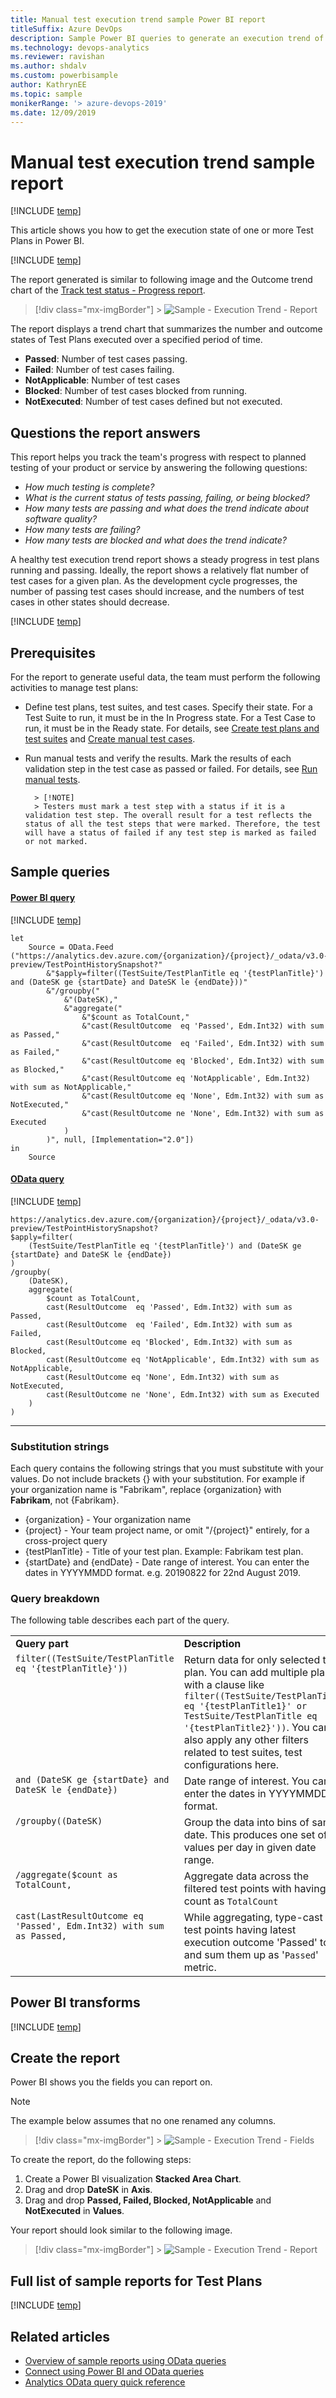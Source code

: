 ```yaml
---
title: Manual test execution trend sample Power BI report 
titleSuffix: Azure DevOps
description: Sample Power BI queries to generate an execution trend of manual tests
ms.technology: devops-analytics
ms.reviewer: ravishan
ms.author: shdalv
ms.custom: powerbisample
author: KathrynEE
ms.topic: sample
monikerRange: '> azure-devops-2019'
ms.date: 12/09/2019
---
```


# Manual test execution trend sample report

[!INCLUDE [temp](../includes/version-azure-devops-cloud.md)]

This article shows you how to get the execution state of one or more Test Plans in Power BI.

[!INCLUDE [temp](includes/preview-note.md)]

The report generated is similar to following image and the Outcome trend chart of the [Track test status - Progress report](../../test/track-test-status.md).

> [!div class="mx-imgBorder"] > ![Sample - Execution Trend - Report](media/odatapowerbi-executiontrend.png)

The report displays a trend chart that summarizes the number and outcome states of Test Plans executed over a specified period of time.

- **Passed**: Number of test cases passing.
- **Failed**: Number of test cases failing.
- **NotApplicable**: Number of test cases
- **Blocked**: Number of test cases blocked from running.
- **NotExecuted**: Number of test cases defined but not executed.

## Questions the report answers

This report helps you track the team's progress with respect to planned testing of your product or service by answering the following questions:

- _How much testing is complete?_
- _What is the current status of tests passing, failing, or being blocked?_
- _How many tests are passing and what does the trend indicate about software quality?_
- _How many tests are failing?_
- _How many tests are blocked and what does the trend indicate?_

A healthy test execution trend report shows a steady progress in test plans running and passing. Ideally, the report shows a relatively flat number of test cases for a given plan. As the development cycle progresses, the number of passing test cases should increase, and the numbers of test cases in other states should decrease.

[!INCLUDE [temp](includes/sample-required-reading.md)]

## Prerequisites

For the report to generate useful data, the team must perform the following activities to manage test plans:

- Define test plans, test suites, and test cases. Specify their state. For a Test Suite to run, it must be in the In Progress state. For a Test Case to run, it must be in the Ready state. For details, see [Create test plans and test suites](../../test/create-a-test-plan.md) and [Create manual test cases](../../test/create-test-cases.md).
- Run manual tests and verify the results. Mark the results of each validation step in the test case as passed or failed. For details, see [Run manual tests](../../test/run-manual-tests.md).

      	> [!NOTE]
      	> Testers must mark a test step with a status if it is a validation test step. The overall result for a test reflects the status of all the test steps that were marked. Therefore, the test will have a status of failed if any test step is marked as failed or not marked.

## Sample queries

#### [Power BI query](#tab/powerbi/)

[!INCLUDE [temp](includes/sample-powerbi-query.md)]

```
let
    Source = OData.Feed ("https://analytics.dev.azure.com/{organization}/{project}/_odata/v3.0-preview/TestPointHistorySnapshot?"
        &"$apply=filter((TestSuite/TestPlanTitle eq '{testPlanTitle}') and (DateSK ge {startDate} and DateSK le {endDate}))"
        &"/groupby("
            &"(DateSK),"
            &"aggregate("
                &"$count as TotalCount,"
                &"cast(ResultOutcome  eq 'Passed', Edm.Int32) with sum as Passed,"
                &"cast(ResultOutcome  eq 'Failed', Edm.Int32) with sum as Failed,"
                &"cast(ResultOutcome eq 'Blocked', Edm.Int32) with sum as Blocked,"
                &"cast(ResultOutcome eq 'NotApplicable', Edm.Int32) with sum as NotApplicable,"
                &"cast(ResultOutcome eq 'None', Edm.Int32) with sum as NotExecuted,"
                &"cast(ResultOutcome ne 'None', Edm.Int32) with sum as Executed
            )
        )", null, [Implementation="2.0"])
in
    Source
```

#### [OData query](#tab/odata/)

[!INCLUDE [temp](includes/sample-odata-query.md)]

```
https://analytics.dev.azure.com/{organization}/{project}/_odata/v3.0-preview/TestPointHistorySnapshot?
$apply=filter(
    (TestSuite/TestPlanTitle eq '{testPlanTitle}') and (DateSK ge {startDate} and DateSK le {endDate})
)
/groupby(
    (DateSK),
    aggregate(
        $count as TotalCount,
        cast(ResultOutcome  eq 'Passed', Edm.Int32) with sum as Passed,
        cast(ResultOutcome  eq 'Failed', Edm.Int32) with sum as Failed,
        cast(ResultOutcome eq 'Blocked', Edm.Int32) with sum as Blocked,
        cast(ResultOutcome eq 'NotApplicable', Edm.Int32) with sum as NotApplicable,
        cast(ResultOutcome eq 'None', Edm.Int32) with sum as NotExecuted,
        cast(ResultOutcome ne 'None', Edm.Int32) with sum as Executed
    )
)
```

---

### Substitution strings

Each query contains the following strings that you must substitute with your values. Do not include brackets {} with your substitution. For example if your organization name is "Fabrikam", replace {organization} with **Fabrikam**, not {Fabrikam}.

- {organization} - Your organization name
- {project} - Your team project name, or omit "/{project}" entirely, for a cross-project query
- {testPlanTitle} - Title of your test plan. Example: Fabrikam test plan.
- {startDate} and {endDate} - Date range of interest. You can enter the dates in YYYYMMDD format. e.g. 20190822 for 22nd August 2019.

### Query breakdown

The following table describes each part of the query.

<table width="90%">
<tbody valign="top">
<tr><td width="25%"><b>Query part</b></td><td><b>Description</b></td><tr>
<tr><td><code>filter((TestSuite/TestPlanTitle eq '{testPlanTitle}'))</code></td><td>Return data for only selected test plan. You can add multiple plans with a clause like <code>filter((TestSuite/TestPlanTitle eq '{testPlanTitle1}' or TestSuite/TestPlanTitle eq '{testPlanTitle2}'))</code>. You can also apply any other filters related to test suites, test configurations here.</td><tr>
<tr><td><code>and (DateSK ge {startDate} and DateSK le {endDate})</code></td><td>Date range of interest. You can enter the dates in YYYYMMDD format.</td><tr>
<tr><td><code>/groupby((DateSK)</code></td><td>Group the data into bins of same date. This produces one set of values per day in given date range.</td><tr>
<tr><td><code>/aggregate($count as TotalCount,</code></td><td>Aggregate data across the filtered test points with having count as <code>TotalCount</code></td><tr>
<tr><td><code>cast(LastResultOutcome eq 'Passed', Edm.Int32) with sum as Passed,</code></td><td>While aggregating, type-cast test points having latest execution outcome 'Passed' to 1 and sum them up as '<code>Passed</code>' metric.</td><tr>
</tbody>
</table>

## Power BI transforms

[!INCLUDE [temp](includes/sample-test-plans-finish-query.md)]

## Create the report

Power BI shows you the fields you can report on.

> [!NOTE]  
> The example below assumes that no one renamed any columns.

> [!div class="mx-imgBorder"] > ![Sample - Execution Trend - Fields](media/odatapowerbi-executiontrend-fields.png)

To create the report, do the following steps:

1.  Create a Power BI visualization **Stacked Area Chart**.
1.  Drag and drop **DateSK** in **Axis**.
1.  Drag and drop **Passed, Failed, Blocked, NotApplicable** and **NotExecuted** in **Values**.

Your report should look similar to the following image.

> [!div class="mx-imgBorder"] > ![Sample - Execution Trend - Report](media/odatapowerbi-executiontrend.png)

## Full list of sample reports for Test Plans

[!INCLUDE [temp](includes/sample-full-list-test-plans.md)]

## Related articles

- [Overview of sample reports using OData queries](/azure/devops/report/powerbi/sample-odata-overview)
- [Connect using Power BI and OData queries](/azure/devops/report/powerbi/odataquery-connect)
- [Analytics OData query quick reference](/azure/devops/report/extend-analytics/quick-ref)
